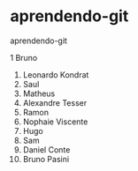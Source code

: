 # aprendendo-git
aprendendo-git

1 Bruno

1. Leonardo Kondrat
1. Saul
1. Matheus
1. Alexandre Tesser
1. Ramon
1. Nophaie Viscente
1. Hugo
1. Sam
1. Daniel Conte
1. Bruno Pasini

